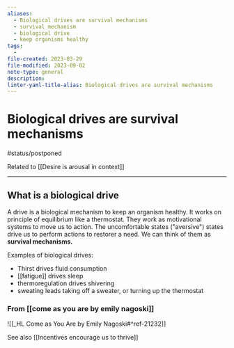 ```yaml
---
aliases:
  - Biological drives are survival mechanisms
  - survival mechanism
  - biological drive
  - keep organisms healthy
tags:
  - 
file-created: 2023-03-29
file-modified: 2023-09-02
note-type: general
description: 
linter-yaml-title-alias: Biological drives are survival mechanisms
---
```


# Biological drives are survival mechanisms

#status/postponed

Related to [[Desire is arousal in context]]

---

## What is a biological drive

A drive is a biological mechanism to keep an organism healthy. It works on principle of equilibrium like a thermostat. They work as motivational systems to move us to action. The uncomfortable states ("aversive") states drive us to perform actions to restorer a need. We can think of them as **survival mechanisms.**

Examples of biological drives:
- Thirst drives fluid consumption
- [[fatigue]] drives sleep
- thermoregulation drives shivering
- sweating leads taking off a sweater, or turning up the thermostat

### From [[come as you are by emily nagoski]]

![[_HL Come as You Are by Emily Nagoski#^ref-21232]]

See also [[Incentives encourage us to thrive]]

